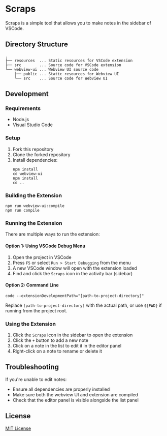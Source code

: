 # Scraps

Scraps is a simple tool that allows you to make notes in the sidebar of VSCode.

## Directory Structure

```plaintext
.
├── resources  ... Static resources for VSCode extension
├── src        ... Source code for VSCode extension
└── webview-ui ... Webview UI source code
    ├── public ... Static resources for Webview UI
    └── src    ... Source code for Webview UI
```

## Development

### Requirements

- Node.js
- Visual Studio Code

### Setup

1. Fork this repository
2. Clone the forked repository
3. Install dependencies:
   ```
   npm install
   cd webview-ui
   npm install
   cd ..
   ```

### Building the Extension

```
npm run webview-ui:compile
npm run compile
```

### Running the Extension

There are multiple ways to run the extension:

#### Option 1: Using VSCode Debug Menu
1. Open the project in VSCode
2. Press `F5` or select `Run > Start Debugging` from the menu
3. A new VSCode window will open with the extension loaded
4. Find and click the `Scraps` icon in the activity bar (sidebar)

#### Option 2: Command Line
```
code --extensionDevelopmentPath="[path-to-project-directory]"
```
Replace `[path-to-project-directory]` with the actual path, or use `${PWD}` if running from the project root.

### Using the Extension

1. Click the `Scraps` icon in the sidebar to open the extension
2. Click the `+` button to add a new note
3. Click on a note in the list to edit it in the editor panel
4. Right-click on a note to rename or delete it

## Troubleshooting

If you're unable to edit notes:
- Ensure all dependencies are properly installed
- Make sure both the webview UI and extension are compiled
- Check that the editor panel is visible alongside the list panel

## License

[MIT License](LICENSE)
